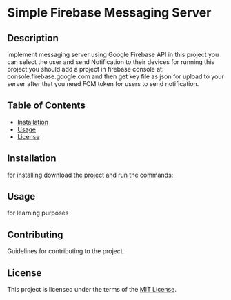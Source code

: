 # Simple Firebase Messaging Server


## Description

implement messaging server using Google Firebase API
in this project you can select the user and send Notification to their devices
for running this project you should add a project in firebase console at:
console.firebase.google.com
and then get key file as json for upload to your server
after that you need FCM token for users to send notification.

## Table of Contents

- [Installation](#installation)
- [Usage](#usage)
- [License](#license)

## Installation

for installing download the project and run the commands:

## Usage

for learning purposes

## Contributing

Guidelines for contributing to the project.

## License

This project is licensed under the terms of the [MIT License](LICENSE).
